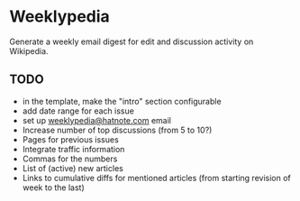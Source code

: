 Weeklypedia
===========

Generate a weekly email digest for edit and discussion activity on Wikipedia.

TODO
----

 - in the template, make the "intro" section configurable
 - add date range for each issue
 - set up weeklypedia@hatnote.com email
 - Increase number of top discussions (from 5 to 10?)
 - Pages for previous issues
 - Integrate traffic information
 - Commas for the numbers
 - List of (active) new articles
 - Links to cumulative diffs for mentioned articles (from starting revision of week to the last)

